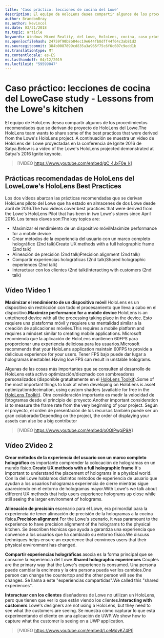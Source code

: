 ```yaml
---
title: 'Caso práctico: lecciones de cocina del Lowe'
description: El equipo de HoloLens desea compartir algunos de los procedimientos recomendados que se derivan de proyecto de HoloLens del Lowe.
author: BrandonBray
ms.author: kevincol
ms.date: 03/21/2018
ms.topic: article
keywords: Windows Mixed Reality, del Lowe, HoloLens, cocina, caso práctico
ms.openlocfilehash: 24759f90b8b84ec19e644fb8dff44f64c3ab81d2
ms.sourcegitcommit: 384b0087899cd835a3a965f75c6f6c607c9edd1b
ms.translationtype: MT
ms.contentlocale: es-ES
ms.lasthandoff: 04/12/2019
ms.locfileid: "59599847"
---
```

# <a name="case-study---lessons-from-the-lowes-kitchen"></a><span data-ttu-id="40e96-104">Caso práctico: lecciones de cocina del Lowe</span><span class="sxs-lookup"><span data-stu-id="40e96-104">Case study - Lessons from the Lowe's kitchen</span></span>

<span data-ttu-id="40e96-105">El equipo de HoloLens desea compartir algunos de los procedimientos recomendados que se derivan de proyecto de HoloLens del Lowe.</span><span class="sxs-lookup"><span data-stu-id="40e96-105">The HoloLens team wants to share some of the best practices that were derived from the Lowe's HoloLens project.</span></span> <span data-ttu-id="40e96-106">A continuación se muestra un vídeo de HoloLens del Lowe proyectadas en la conferencia de Ignite 2016 de Satya.</span><span class="sxs-lookup"><span data-stu-id="40e96-106">Below is a video of the Lowe's HoloLens projected demonstrated at Satya's 2016 Ignite keynote.</span></span>
<br>
>[!VIDEO https://www.youtube.com/embed/gC_4JxF0e_k]

## <a name="lowes-hololens-best-practices"></a><span data-ttu-id="40e96-107">Prácticas recomendadas de HoloLens del Lowe</span><span class="sxs-lookup"><span data-stu-id="40e96-107">Lowe's HoloLens Best Practices</span></span>

<span data-ttu-id="40e96-108">Los dos vídeos abarcan las prácticas recomendadas que se derivan HoloLens piloto del Lowe que ha estado en almacenes de dos Lowe desde abril de 2016.</span><span class="sxs-lookup"><span data-stu-id="40e96-108">The two videos cover best practices that were derived from the Lowe's HoloLens Pilot that has been in two Lowe's stores since April 2016.</span></span> <span data-ttu-id="40e96-109">Los temas claves son:</span><span class="sxs-lookup"><span data-stu-id="40e96-109">The key topics are:</span></span>
* <span data-ttu-id="40e96-110">Maximizar el rendimiento de un dispositivo móvil</span><span class="sxs-lookup"><span data-stu-id="40e96-110">Maximize performance for a mobile device</span></span>
* <span data-ttu-id="40e96-111">Crear métodos de la experiencia del usuario con un marco completo holográfico (2nd talk)</span><span class="sxs-lookup"><span data-stu-id="40e96-111">Create UX methods with a full holographic frame (2nd talk)</span></span>
* <span data-ttu-id="40e96-112">Alineación de precisión (2nd talk)</span><span class="sxs-lookup"><span data-stu-id="40e96-112">Precision alignment (2nd talk)</span></span>
* <span data-ttu-id="40e96-113">Compartir experiencias holográficas (2nd talk)</span><span class="sxs-lookup"><span data-stu-id="40e96-113">Shared holographic experiences (2nd talk)</span></span>
* <span data-ttu-id="40e96-114">Interactuar con los clientes (2nd talk)</span><span class="sxs-lookup"><span data-stu-id="40e96-114">Interacting with customers (2nd talk)</span></span>

## <a name="video-1"></a><span data-ttu-id="40e96-115">Vídeo 1</span><span class="sxs-lookup"><span data-stu-id="40e96-115">Video 1</span></span>

<span data-ttu-id="40e96-116">**Maximizar el rendimiento de un dispositivo móvil** HoloLens es un dispositivo sin restricción con todo el procesamiento que lleva a cabo en el dispositivo.</span><span class="sxs-lookup"><span data-stu-id="40e96-116">**Maximize performance for a mobile device** HoloLens is an untethered device with all the processing taking place in the device.</span></span> <span data-ttu-id="40e96-117">Esto requiere una plataforma móvil y requiere una mentalidad similar a la creación de aplicaciones móviles.</span><span class="sxs-lookup"><span data-stu-id="40e96-117">This requires a mobile platform and requires a mindset similar to creating mobile applications.</span></span> <span data-ttu-id="40e96-118">Microsoft recomienda que la aplicación de HoloLens mantienen 60FPS para proporcionar una experiencia deliciosa para los usuarios.</span><span class="sxs-lookup"><span data-stu-id="40e96-118">Microsoft recommends that your HoloLens application maintain 60FPS to provide a delicious experience for your users.</span></span> <span data-ttu-id="40e96-119">Tener FPS bajo puede dar lugar a hologramas inestables.</span><span class="sxs-lookup"><span data-stu-id="40e96-119">Having low FPS can result in unstable holograms.</span></span>

<span data-ttu-id="40e96-120">Algunas de las cosas más importantes que se consulten al desarrollo de HoloLens está activo optimización/diezmado con sombreadores personalizados (disponible gratuitamente en el [HoloLens Toolkit](https://github.com/Microsoft/HoloToolkit-Unity)).</span><span class="sxs-lookup"><span data-stu-id="40e96-120">Some of the most important things to look at when developing on HoloLens is asset optimization/decimation, using custom shaders (available for free in the [HoloLens Toolkit](https://github.com/Microsoft/HoloToolkit-Unity)).</span></span> <span data-ttu-id="40e96-121">Otra consideración importante es medir la velocidad de fotogramas desde el principio del proyecto.</span><span class="sxs-lookup"><span data-stu-id="40e96-121">Another important consideration is to measure the frame rate from the very beginning of your project.</span></span> <span data-ttu-id="40e96-122">Según el proyecto, el orden de presentación de los recursos también puede ser un gran colaborador</span><span class="sxs-lookup"><span data-stu-id="40e96-122">Depending on the project, the order of displaying your assets can also be a big contributor</span></span>
<br>
>[!VIDEO https://www.youtube.com/embed/o0QIPwgiP9A]

## <a name="video-2"></a><span data-ttu-id="40e96-123">Vídeo 2</span><span class="sxs-lookup"><span data-stu-id="40e96-123">Video 2</span></span>

<span data-ttu-id="40e96-124">**Crear métodos de la experiencia del usuario con un marco completo holográfico** es importante comprender la colocación de hologramas en un mundo físico.</span><span class="sxs-lookup"><span data-stu-id="40e96-124">**Create UX methods with a full holographic frame** It's important to understand the placement of holograms in a physical world.</span></span> <span data-ttu-id="40e96-125">Con la del Lowe hablamos distintos métodos de experiencia de usuario que ayudan a los usuarios hologramas experiencia de cierre mientras sigue apareciendo en el entorno de hologramas mayor.</span><span class="sxs-lookup"><span data-stu-id="40e96-125">With Lowe's we talk about different UX methods that help users experience holograms up close while still seeing the larger environment of holograms.</span></span>

<span data-ttu-id="40e96-126">**Alineación de precisión** escenario para el Lowe, era primordial para la experiencia de tener alineación de precisión de la hologramas a la cocina física.</span><span class="sxs-lookup"><span data-stu-id="40e96-126">**Precision alignment** For the Lowe's scenario, it was paramount to the experience to have precision alignment of the holograms to the physical kitchen.</span></span> <span data-ttu-id="40e96-127">Se describen técnicas que ayuda a garantiza una experiencia que convence a los usuarios que ha cambiado su entorno físico.</span><span class="sxs-lookup"><span data-stu-id="40e96-127">We discuss techniques helps ensure an experience that convinces users that their physical environment has changed.</span></span>

<span data-ttu-id="40e96-128">**Compartir experiencias holográficas** asocia es la forma principal que se consume la experiencia del Lowe.</span><span class="sxs-lookup"><span data-stu-id="40e96-128">**Shared holographic experiences** Couples are the primary way that the Lowe's experience is consumed.</span></span> <span data-ttu-id="40e96-129">Una persona puede cambiar la encimera y la otra persona pueda ver los cambios.</span><span class="sxs-lookup"><span data-stu-id="40e96-129">One person can change the countertop and the other person will see the changes.</span></span> <span data-ttu-id="40e96-130">Se llama a este "experiencias compartidas".</span><span class="sxs-lookup"><span data-stu-id="40e96-130">We called this "shared experiences".</span></span>

<span data-ttu-id="40e96-131">**Interactuar con los clientes** diseñadores de Lowe no utilizan un HoloLens, pero que tienen que ver lo que están viendo los clientes.</span><span class="sxs-lookup"><span data-stu-id="40e96-131">**Interacting with customers** Lowe's designers are not using a HoloLens, but they need to see what the customers are seeing.</span></span> <span data-ttu-id="40e96-132">Se muestra cómo capturar lo que está experimentando el cliente en una aplicación de UWP.</span><span class="sxs-lookup"><span data-stu-id="40e96-132">We show how to capture what the customer is seeing on a UWP application.</span></span>
<br>
>[!VIDEO https://www.youtube.com/embed/LceMdyKZ4PI]
